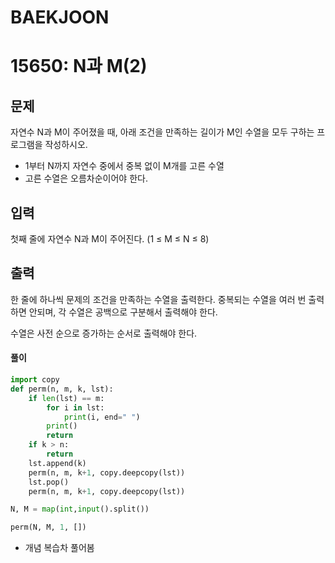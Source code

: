 # BAEKJOON

# 15650: N과 M(2)

## 문제

자연수 N과 M이 주어졌을 때, 아래 조건을 만족하는 길이가 M인 수열을 모두 구하는 프로그램을 작성하시오.

- 1부터 N까지 자연수 중에서 중복 없이 M개를 고른 수열
- 고른 수열은 오름차순이어야 한다.

## 입력

첫째 줄에 자연수 N과 M이 주어진다. (1 ≤ M ≤ N ≤ 8)

## 출력

한 줄에 하나씩 문제의 조건을 만족하는 수열을 출력한다. 중복되는 수열을 여러 번 출력하면 안되며, 각 수열은 공백으로 구분해서 출력해야 한다.

수열은 사전 순으로 증가하는 순서로 출력해야 한다.

#### 풀이

```python
import copy
def perm(n, m, k, lst):
    if len(lst) == m:
        for i in lst:
            print(i, end=" ")
        print()
        return
    if k > n:
        return
    lst.append(k)
    perm(n, m, k+1, copy.deepcopy(lst))
    lst.pop()
    perm(n, m, k+1, copy.deepcopy(lst))

N, M = map(int,input().split())

perm(N, M, 1, [])
```

- 개념 복습차 풀어봄
